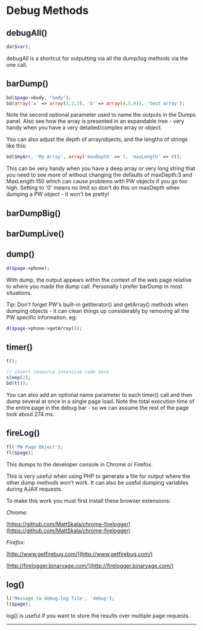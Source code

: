 # Debug Methods

## debugAll()
```php
da($var);
```
debugAll is a shortcut for outputting via all the dump/log methods via the one call.

## barDump()
```php
bd($page->body, 'body');
bd(array('a' => array(1,2,3), 'b' => array(4,5,6)), 'test array');
```
Note the second optional parameter used to name the outputs in the Dumps panel. Also see how the array is presented in an expandable tree - very handy when you have a very detailed/complex array or object.

You can also adjust the depth of array/objects, and the lengths of strings like this:

```php
bd($myArr, 'My Array', array('maxDepth' => 7, 'maxLength' => 0));
```

This can be very handy when you have a deep array or very long string that you need to see more of without changing the defaults of maxDepth:3 and MaxLength:150 which can cause problems with PW objects if you go too high. Setting to '0' means no limit so don't do this on maxDepth when dumping a PW object - it won't be pretty!

## barDumpBig()

## barDumpLive()

## dump()
```php
d($page->phone);
```
With dump, the output appears within the context of the web page relative to where you made the dump call. Personally I prefer barDump in most situations.

Tip: Don't forget PW's built-in getIterator() and getArray() methods when dumping objects - it can clean things up considerably by removing all the PW specific information. eg:
```php
d($page->phone->getArray());
```

## timer()
```php
t();

// insert resource intensive code here
sleep(2);
bd(t());
```
You can also add an optional name parameter to each timer() call and then dump several at once in a single page load. Note the total execution time of the entire page in the debug bar - so we can assume the rest of the page took about 274 ms.


## fireLog()
```php
fl('PW Page Object');
fl($page);
```
This dumps to the developer console in Chrome or Firefox.

This is very useful when using PHP to generate a file for output where the other dump methods won't work. It can also be useful dumping variables during AJAX requests.

To make this work you must first install these browser extensions:

*Chrome:*

[https://github.com/MattSkala/chrome-firelogger](https://github.com/MattSkala/chrome-firelogger)

*Firefox:*

[http://www.getfirebug.com/](http://www.getfirebug.com/)

[http://firelogger.binaryage.com/](http://firelogger.binaryage.com/)

## log()
```php
l('Message to debug.log file', 'debug');
l($page);
```
log() is useful if you want to store the results over multiple page requests.

***
